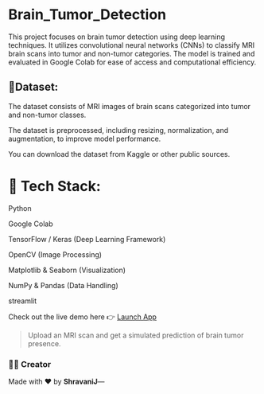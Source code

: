 # Brain_Tumor_Detection
This project focuses on brain tumor detection using deep learning techniques. It utilizes convolutional neural networks (CNNs) to classify MRI brain scans into tumor and non-tumor categories. The model is trained and evaluated in Google Colab for ease of access and computational efficiency.

## 📁Dataset:

The dataset consists of MRI images of brain scans categorized into tumor and non-tumor classes.

The dataset is preprocessed, including resizing, normalization, and augmentation, to improve model performance.

You can download the dataset from Kaggle or other public sources.

#  🧰 Tech Stack:

Python

Google Colab

TensorFlow / Keras (Deep Learning Framework)

OpenCV (Image Processing)

Matplotlib & Seaborn (Visualization)

NumPy & Pandas (Data Handling)

streamlit


Check out the live demo here 👉 [Launch App](https://braintumordetection-ftkviyvp3pcjggp3ewbf4a.streamlit.app/)
> Upload an MRI scan and get a simulated prediction of brain tumor presence.

### 🙋‍♀️ Creator
Made with ❤️ by **ShravaniJ**—
